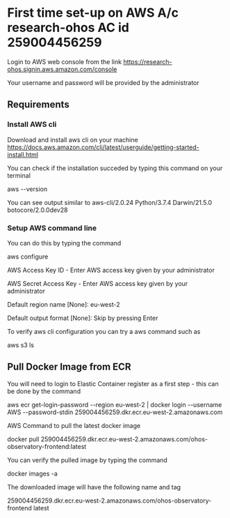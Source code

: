 # First time set-up on AWS A/c research-ohos AC id 259004456259

Login to AWS web console from the link 
https://research-ohos.signin.aws.amazon.com/console

Your username and password will be provided by the administrator 


## Requirements

### Install AWS cli

Download and install aws cli on your machine 
https://docs.aws.amazon.com/cli/latest/userguide/getting-started-install.html

You can check if the installation succeded by typing this command on your terminal 

aws --version 

You can see output similar to aws-cli/2.0.24 Python/3.7.4 Darwin/21.5.0 botocore/2.0.0dev28

### Setup AWS command line 
You can do this by typing the command 

aws configure

AWS Access Key ID - Enter AWS access key given by your administrator

AWS Secret Access Key - Enter AWS access key given by your administrator

Default region name [None]: eu-west-2

Default output format [None]: Skip by pressing Enter


To verify aws cli configuration you can try a aws command such as 

aws s3 ls 


## Pull Docker Image from ECR

You will need to login to Elastic Container register as a first step - this can be done by the command 

aws ecr get-login-password --region eu-west-2 | docker login --username AWS --password-stdin 259004456259.dkr.ecr.eu-west-2.amazonaws.com

AWS Command to pull the latest docker image 

docker pull 259004456259.dkr.ecr.eu-west-2.amazonaws.com/ohos-observatory-frontend:latest



You can verify the pulled image by typing the command 

docker images -a 


The downloaded image will have the following name and tag 

259004456259.dkr.ecr.eu-west-2.amazonaws.com/ohos-observatory-frontend  latest

 
